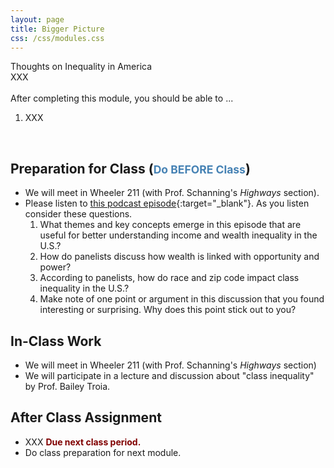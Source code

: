```yaml
---
layout: page
title: Bigger Picture
css: /css/modules.css
---
```


<div class="panel-group">
  <div class="panel panel-primary">
    <div class="panel-heading">Thoughts on Inequality in America</div>
    <div class="panel-body">XXX
<br><br>
After completing this module, you should be able to ...
<ol>
  <li>XXX</li>
</ol>
    </div>
  </div>
</div>

&nbsp;

## Preparation for Class (<span style="font-size:smaller; color:SteelBlue;">Do BEFORE Class</span>)

* We will meet in Wheeler 211 (with Prof. Schanning's *Highways* section).
* Please listen to [this podcast episode](https://www.washingtonpost.com/podcasts/post-live/the-wealth-gap-addressing-economic-inequality-in-the-us/){:target="_blank"}. As you listen consider these questions.
    1. What themes and key concepts emerge in this episode that are useful for better understanding income and wealth inequality in the U.S.?
    1. How do panelists discuss how wealth is linked with opportunity and power?
    1. According to panelists, how do race and zip code impact class inequality in the U.S.?
    1. Make note of one point or argument in this discussion that you found interesting or surprising. Why does this point stick out to you?

## In-Class Work

* We will meet in Wheeler 211 (with Prof. Schanning's *Highways* section)
* We will participate in a lecture and discussion about "class inequality" by Prof. Bailey Troia.

## After Class Assignment

* XXX <span style="color:Maroon; font-weight:bold;">Due next class period.</span>
* Do class preparation for next module.
